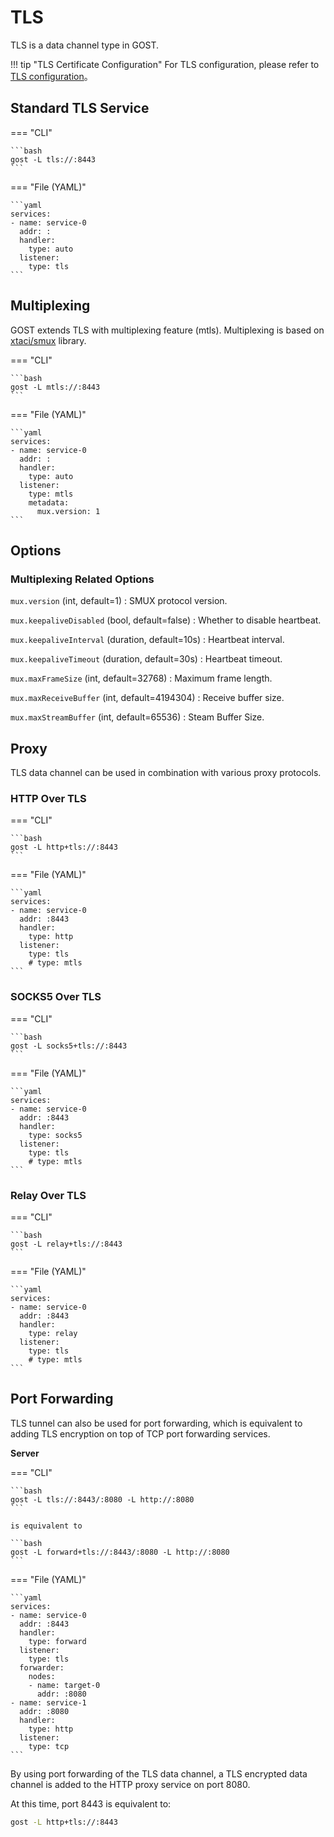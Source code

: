 # TLS

TLS is a data channel type in GOST.

!!! tip "TLS Certificate Configuration"
    For TLS configuration, please refer to [TLS configuration](/en/tutorials/tls/)。

## Standard TLS Service

=== "CLI"

    ```bash
    gost -L tls://:8443
    ```

=== "File (YAML)"

    ```yaml
    services:
    - name: service-0
      addr: :
      handler:
        type: auto
      listener:
        type: tls
    ```

## Multiplexing

GOST extends TLS with multiplexing feature (mtls). Multiplexing is based on [xtaci/smux](https://github.com/xtaci/smux) library.

=== "CLI"

    ```bash
    gost -L mtls://:8443
    ```

=== "File (YAML)"

    ```yaml
    services:
    - name: service-0
      addr: :
      handler:
        type: auto
      listener:
        type: mtls
        metadata:
          mux.version: 1
    ```

## Options 

### Multiplexing Related Options

`mux.version` (int, default=1)
:    SMUX protocol version.

`mux.keepaliveDisabled` (bool, default=false)
:    Whether to disable heartbeat.

`mux.keepaliveInterval` (duration, default=10s)
:    Heartbeat interval.

`mux.keepaliveTimeout` (duration, default=30s)
:    Heartbeat timeout.

`mux.maxFrameSize` (int, default=32768)
:    Maximum frame length.

`mux.maxReceiveBuffer` (int, default=4194304)
:    Receive buffer size.

`mux.maxStreamBuffer` (int, default=65536)
:    Steam Buffer Size.

## Proxy

TLS data channel can be used in combination with various proxy protocols.

### HTTP Over TLS

=== "CLI"

    ```bash
    gost -L http+tls://:8443
    ```

=== "File (YAML)"

    ```yaml
    services:
    - name: service-0
      addr: :8443
      handler:
        type: http
      listener:
        type: tls
        # type: mtls
    ```

### SOCKS5 Over TLS

=== "CLI"

    ```bash
    gost -L socks5+tls://:8443
    ```

=== "File (YAML)"

    ```yaml
    services:
    - name: service-0
      addr: :8443
      handler:
        type: socks5
      listener:
        type: tls
        # type: mtls
    ```

### Relay Over TLS

=== "CLI"

    ```bash
    gost -L relay+tls://:8443
    ```

=== "File (YAML)"

    ```yaml
    services:
    - name: service-0
      addr: :8443
      handler:
        type: relay
      listener:
        type: tls
        # type: mtls
    ```

## Port Forwarding

TLS tunnel can also be used for port forwarding, which is equivalent to adding TLS encryption on top of TCP port forwarding services.

**Server**

=== "CLI"

    ```bash
    gost -L tls://:8443/:8080 -L http://:8080
    ```

    is equivalent to

    ```bash
    gost -L forward+tls://:8443/:8080 -L http://:8080
    ```

=== "File (YAML)"

    ```yaml
    services:
    - name: service-0
      addr: :8443
      handler:
        type: forward
      listener:
        type: tls
      forwarder:
        nodes:
        - name: target-0
          addr: :8080
    - name: service-1
      addr: :8080
      handler:
        type: http
      listener:
        type: tcp
    ```

By using port forwarding of the TLS data channel, a TLS encrypted data channel is added to the HTTP proxy service on port 8080.

At this time, port 8443 is equivalent to:

```bash
gost -L http+tls://:8443
```